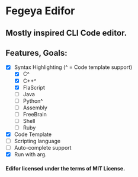 # Fegeya Edifor
## Mostly inspired CLI Code editor.

## Features, Goals:
  * [x] Syntax Highlighting (^ = Code template support)
    * [x] C^
    * [x] C++^
    * [x] FlaScript
    * [ ] Java
    * [ ] Python^
    * [ ] Assembly
    * [ ] FreeBrain
    * [ ] Shell
    * [ ] Ruby
  * [x] Code Template
  * [ ] Scripting language
  * [ ] Auto-complete support
  * [x] Run with arg.
  
#### Edifor licensed under the terms of MIT License.
